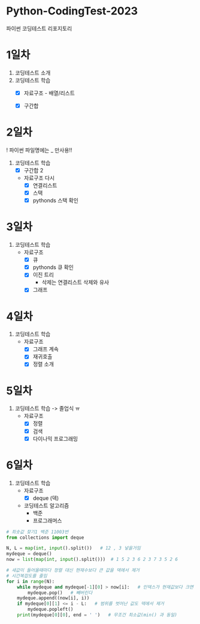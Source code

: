 # Python-CodingTest-2023
파이썬 코딩테스트 리포지토리


# 1일차
1. 코딩테스트 소개
2. 코딩테스트 학습
    - [x] 자료구조 - 배열/리스트
    - [x] 구간합


# 2일차
! 파이썬 파일명에는 _ 만사용!! 
1. 코딩테스트 학습
    - [x] 구간합 2
    - 자료구조 다시
        - [x] 연결리스트
        - [x] 스택
        - [x] pythonds 스택 확인

# 3일차
1. 코딩테스트 학습
    - 자료구조
        - [x] 큐
        - [x] pythonds 큐 확인
        - [x] 이진 트리
            - 삭제는 연결리스트 삭제와 유사            
        - [x] 그래프

# 4일차
1. 코딩테스트 학습
    - 자료구조
        - [x] 그래프 계속
        - [x] 재귀호출
        - [x] 정렬 소개

# 5일차
1. 코딩테스트 학습  -> 졸업식 ㅠ
    - 자료구조
        - [x] 정렬
        - [x] 검색
        - [x] 다이나믹 프로그래밍

# 6일차
1. 코딩테스트 학습
    - 자료구조
        - [x] deque (덱)
    - 코딩테스트 알고리즘
        - 백준
        - 프로그래머스

```python
# 최솟값 찾기1 백준 11003번
from collections import deque

N, L = map(int, input().split())   # 12 , 3 넣을거임
mydeque = deque()
now = list(map(int, input().split()))  # 1 5 2 3 6 2 3 7 3 5 2 6

# 새값이 들어올때마다 정렬 대신 현재수보다 큰 값을 덱에서 제거
# 시간복잡도를 줄임
for i in range(N):
    while mydeque and mydeque[-1][0] > now[i]:   # 인덱스가 현재값보다 크면
        mydeque.pop()   # 빼버린다
    mydeque.append((now[i], i))
    if mydeque[0][1] <= i - L:   # 범위를 벗어난 값도 덱에서 제거
        mydeque.popleft()
    print(mydeque[0][0], end = ' ')   # 무조건 최소값(min() 과 동일)

```